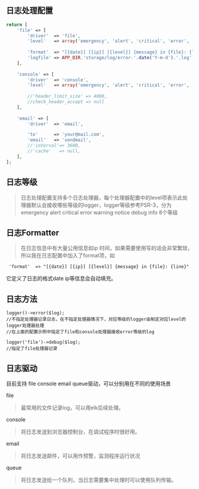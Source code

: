 日志处理配置
----

```php
return [
    'file' => [
        'driver'  => 'file',
        'level'   => array('emergency', 'alert', 'critical', 'error', 'warning', 'notice', 'debug', 'info'),
        
        'format'  => "[{date}] [{ip}] [{level}] {message} in {file}: {line}",
        'logfile' => APP_DIR.'storage/log/error-'.date('Y-m-d').'.log',
    ],
    
    'console' => [
        'driver'  => 'console',
        'level'   => array('emergency', 'alert', 'critical', 'error', 'warning', 'notice', 'debug', 'info'),
        
        //'header_limit_size' => 4000,
        //check_header_accept => null
    ],
    
    'email' => [
        'driver'  => 'email',

        'to'      => 'your@mail.com',
        'email'   => 'sendmail',
        //'interval'=> 3600,
        //'cache'   => null,
    ],  
];
```
日志等级
----

> 日志处理配置支持多个日志处理器，每个处理器配置中的level项表示此处理器默认会接收哪些等级的logger，logger等级参考PSR-3，分为emergency alert critical error warning notice debug info 8个等级

日志Formatter
----
> 在日志信息中有大量公用信息如ip 时间，如果需要使用写的话会非常繁琐，所以我在日志配置中加入了format项，如

```
 'format'  => "[{date}] [{ip}] [{level}] {message} in {file}: {line}"
```
它定义了日志的格式date ip等信息会自动填充。


日志方法
----

```
logger()->error($log);
//不指定处理器记录日志，在不指定处理器情况下，对应等级的logger由制定对应level的logger处理器处理
//在上面的配置示例中指定了file和console处理器接收error等级的log

logger('file')->debug($log);
//指定了file处理器记录
```

日志驱动
----
目前支持 file console email queue驱动，可以分别用在不同的使用场景

file
> 最常用的文件记录log，可以用elk后续处理。

console
> 将日志发送到浏览器控制台，在调试程序时很好用。

email
> 将日志发送邮件，可以用作预警，监测程序运行状况

queue
> 将日志发送给一个队列，当日志需要集中处理时可以使用队列传输。
